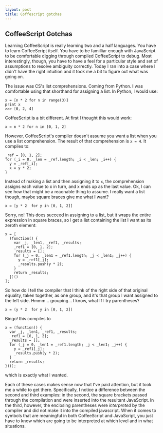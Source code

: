 ```yaml
---
layout: post
title: Coffescript gotchas
---
```


CoffeeScript Gotchas
---

Learning CoffeeScript is really learning two and a half languages. You have to 
learn CoffeeScript itself. You have to be familliar enough with JavaScript to
be comfortable digging through compiled CoffeeScript to debug. Most 
interestingly, though, you have to have a feel for a particular style and set
of assumptions to resolve ambiguity correctly. Today I ran into a case where 
I didn't have the right intuition and it took me a bit to figure out what 
was going on.

The issue was CS's list comprehensions. Coming from Python. I was comfortable
using that shorthand for assigning a list. In Python, I would use:

    x = [n * 2 for n in range(3)]
    print x
    >>> [0, 2, 4]

CoffeeScript is a bit different. At first I thought this would work:

    x = n * 2 for n in [0, 1, 2]

However, CoffeeScript's compiler doesn't assume you want a list when you use a
list comprehension. The result of that comprehension is `x = 4`. It compiles to:

    _ref = [0, 1, 2];
    for (_i = 0, _len = _ref.length; _i < _len; _i++) {
      y = _ref[_i];
      x = y * 2;
    }

Instead of making a list and then assigning it to `x`, the comprehension assigns
each value to x in turn, and x ends up as the last value. Ok, I can see how 
that might be a reaonable thing to assume. I really want a list though, maybe
square braces give me what I want?

    x = [y * 2  for y in [0, 1, 2]]

Sorry, no! This does succeed in assigning to a list, but it wraps the entire
expression in square braces, so I get a list containing the list I want as its 
zeroth element:
    
    x = [
      (function() {
        var _j, _len1, _ref1, _results;
        _ref1 = [0, 1, 2];
        _results = [];
        for (_j = 0, _len1 = _ref1.length; _j < _len1; _j++) {
          y = _ref1[_j];
          _results.push(y * 2);
        }
        return _results;
      })()
    ];

So how do I tell the compiler that I think of the right side of that original
equality, taken together, as one group, and it's that group I want assigned to 
the left side. Hmmm... grouping... I know, what If I try parentheses?

    x = (y * 2  for y in [0, 1, 2])

Bingo! this compiles to 

    x = (function() {
      var _j, _len1, _ref1, _results;
      _ref1 = [0, 1, 2];
      _results = [];
      for (_j = 0, _len1 = _ref1.length; _j < _len1; _j++) {
        y = _ref1[_j];
        _results.push(y * 2);
      }
      return _results;
    })();

which is exactly what I wanted. 

Each of these cases makes sense now that I've paid attention, but it took me 
a while to get there. Specifically, I notice a difference between the second and
third examples: in the second, the square brackets passed through the compilation
and were inserted into the resultant JavaScript. In the third, however, the 
enclosing parentheses were *interpreted* by the compiler and did not make it
into the compiled javascript. When it comes to symbols that are meaningful 
in both CoffeeScript and JavaScript, you just have to know which are going to
be interpreted at which level and in what situations.
